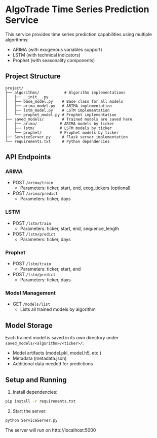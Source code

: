 # AlgoTrade Time Series Prediction Service

This service provides time series prediction capabilities using multiple algorithms:

- ARIMA (with exogenous variables support)
- LSTM (with technical indicators)
- Prophet (with seasonality components)

## Project Structure

```
project/
├── algorithms/           # Algorithm implementations
│   ├── __init__.py
│   ├── base_model.py    # Base class for all models
│   ├── arima_model.py   # ARIMA implementation
│   ├── lstm_model.py    # LSTM implementation
│   └── prophet_model.py # Prophet implementation
├── saved_models/        # Trained models are saved here
│   ├── arima/          # ARIMA models by ticker
│   ├── lstm/           # LSTM models by ticker
│   └── prophet/        # Prophet models by ticker
├── ServiceServer.py     # Flask server implementation
└── requirements.txt     # Python dependencies
```

## API Endpoints

### ARIMA

- POST `/arima/train`
  - Parameters: ticker, start, end, exog_tickers (optional)
- POST `/arima/predict`
  - Parameters: ticker, days

### LSTM

- POST `/lstm/train`
  - Parameters: ticker, start, end, sequence_length
- POST `/lstm/predict`
  - Parameters: ticker, days

### Prophet

- POST `/lstm/train`
  - Parameters: ticker, start, end
- POST `/lstm/predict`
  - Parameters: ticker, days

### Model Management

- GET `/models/list`
  - Lists all trained models by algorithm

## Model Storage

Each trained model is saved in its own directory under `saved_models/<algorithm>/<ticker>/`:

- Model artifacts (model.pkl, model.h5, etc.)
- Metadata (metadata.json)
- Additional data needed for predictions

## Setup and Running

1. Install dependencies:

```bash
pip install -r requirements.txt
```

2. Start the server:

```bash
python ServiceServer.py
```

The server will run on http://localhost:5000
